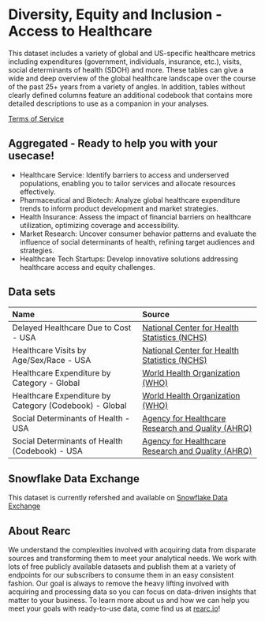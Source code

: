 # Diversity, Equity and Inclusion - Access to Healthcare

This dataset includes a variety of global and US-specific healthcare metrics including expenditures (government, individuals, insurance, etc.), visits, social determinants of health (SDOH) and more. These tables can give a wide and deep overview of the global healthcare landscape over the course of the past 25+ years from a variety of angles. In addition, tables without clearly defined columns feature an additional codebook that contains more detailed descriptions to use as a companion in your analyses.

[Terms of Service](https://rearc-data-public-assets.s3.amazonaws.com/Rearc_Data_DSA.pdf)

## Aggregated - Ready to help you with your usecase!

- Healthcare Service: Identify barriers to access and underserved populations, enabling you to tailor services and allocate resources effectively.
- Pharmaceutical and Biotech: Analyze global healthcare expenditure trends to inform product development and market strategies. 
- Health Insurance: Assess the impact of financial barriers on healthcare utilization, optimizing coverage and accessibility. 
- Market Research: Uncover consumer behavior patterns and evaluate the influence of social determinants of health, refining target audiences and strategies. 
- Healthcare Tech Startups: Develop innovative solutions addressing healthcare access and equity challenges.

## Data sets

| Name                                                              | Source                                                                                                                          |
|:------------------------------------------------------------------|:--------------------------------------------------------------------------------------------------------------------------------|
| Delayed Healthcare Due to Cost - USA                              | [National Center for Health Statistics (NCHS)](https://www.cdc.gov/nchs/index.htm)                                              |
| Healthcare Visits by Age/Sex/Race - USA                           | [National Center for Health Statistics (NCHS)](https://www.cdc.gov/nchs/index.htm)                                              |
| Healthcare Expenditure by Category - Global                       | [World Health Organization (WHO)](https://www.who.int/en/)                                                                      |
| Healthcare Expenditure by Category (Codebook) - Global            | [World Health Organization (WHO)](https://www.who.int/en/)                                                                      |
| Social Determinants of Health - USA                               | [Agency for Healthcare Research and Quality (AHRQ)](https://www.ahrq.gov/)                                                      |
| Social Determinants of Health (Codebook) - USA                    | [Agency for Healthcare Research and Quality (AHRQ)](https://www.ahrq.gov/)                                                      |


## Snowflake Data Exchange

This dataset is currently refershed and available on [Snowflake Data Exchange](https://www.snowflake.com/datasets/rearc/)

## About Rearc

We understand the complexities involved with acquiring data from disparate sources and transforming them to meet your analytical needs. We work with lots of free publicly available datasets and publish them at a variety of endpoints for our subscribers to consume them in an easy consistent fashion. Our goal is always to remove the heavy lifting involved with acquiring and processing data so you can focus on data-driven insights that matter to your business. To learn more about us and how we can help you meet your goals with ready-to-use data, come find us at [rearc.io](rearc.io)!
